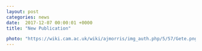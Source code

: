 ```yaml
---                                                                                                                                                                                      
layout: post                                                                                                                                                                             
categories: news                                                                                                                                                                 
date:  2017-12-07 00:00:01 +0000                                                                                                                                                         
title: "New Publication"

photo: "https://wiki.cam.ac.uk/wiki/ajmorris/img_auth.php/5/57/Gete.png" 
---            
```




<a href="http://journals.aps.org/prmaterials/abstract/10.1103/PhysRevMaterials.1.073001"></a>                         

